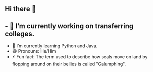 ## Hi there 👋

## - 🔭 I’m currently working on transferring colleges.
- 🌱 I’m currently learning Python and Java.
- 😄 Pronouns: He/Him
- ⚡ Fun fact: The term used to describe how seals move on land by flopping around on their bellies is called "Galumphing".
<!--
**BensterrsPCC/BensterrsPCC** is a ✨ _special_ ✨ repository because its `README.md` (this file) appears on your GitHub profile.

Here are some ideas to get you started:

- 🔭 I’m currently working on transferring colleges.
- 🌱 I’m currently learning Python and Java.
- 😄 Pronouns: He/Him
- ⚡ Fun fact: The term used to describe how seals move on land by flopping around on their bellies is called "Galumphing".
-->
